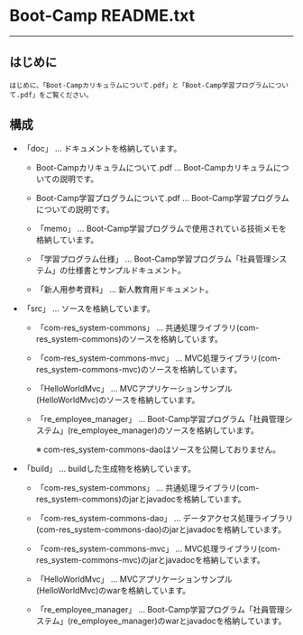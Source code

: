 
# Boot-Camp README.txt

-------------------------------------------------------------------------------

## はじめに
  
    はじめに、「Boot-Campカリキュラムについて.pdf」と「Boot-Camp学習プログラムについて.pdf」をご覧ください。



## 構成

* 「doc」       …  ドキュメントを格納しています。

    - Boot-Campカリキュラムについて.pdf   … Boot-Campカリキュラムについての説明です。

    - Boot-Camp学習プログラムについて.pdf … Boot-Camp学習プログラムについての説明です。

    - 「memo」                            … Boot-Camp学習プログラムで使用されている技術メモを格納しています。

    - 「学習プログラム仕様」              … Boot-Camp学習プログラム「社員管理システム」の仕様書とサンプルドキュメント。

    - 「新人用参考資料」                  … 新人教育用ドキュメント。



* 「src」       …  ソースを格納しています。

    - 「com-res_system-commons」          … 共通処理ライブラリ(com-res_system-commons)のソースを格納しています。

    - 「com-res_system-commons-mvc」      … MVC処理ライブラリ(com-res_system-commons-mvc)のソースを格納しています。

    - 「HelloWorldMvc」                   … MVCアプリケーションサンプル(HelloWorldMvc)のソースを格納しています。

    - 「re_employee_manager」             … Boot-Camp学習プログラム「社員管理システム」(re_employee_manager)のソースを格納しています。

      ※ com-res_system-commons-daoはソースを公開しておりません。



* 「build」     …  buildした生成物を格納しています。

    - 「com-res_system-commons」          … 共通処理ライブラリ(com-res_system-commons)のjarとjavadocを格納しています。

    - 「com-res_system-commons-dao」      … データアクセス処理ライブラリ(com-res_system-commons-dao)のjarとjavadocを格納しています。

    - 「com-res_system-commons-mvc」      … MVC処理ライブラリ(com-res_system-commons-mvc)のjarとjavadocを格納しています。

    - 「HelloWorldMvc」                   … MVCアプリケーションサンプル(HelloWorldMvc)のwarを格納しています。

    - 「re_employee_manager」             … Boot-Camp学習プログラム「社員管理システム」(re_employee_manager)のwarとjavadocを格納しています。



